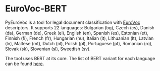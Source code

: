 # EuroVoc-BERT

PyEuroVoc is a tool for legal document classification with [EuroVoc](https://eur-lex.europa.eu/browse/eurovoc.html) descriptors. It supports 22 languages: Bulgarian (bg), Czech (cs), Danish (da), German (de), Greek (el), English (en), Spanish (es), Estonian (et), Finnish (fi), French (fr), Hungarian (hu), Italian (it), Lithuanian (lt), Latvian (lv), Maltese (mt), Dutch (nl), Polish (pl), Portuguese (pt), Romanian (ro), Slovak (sk), Slovenian (sl), Sweedish (sv). 

The tool uses BERT at its core. The list of BERT variant for each language can be found [here]().

